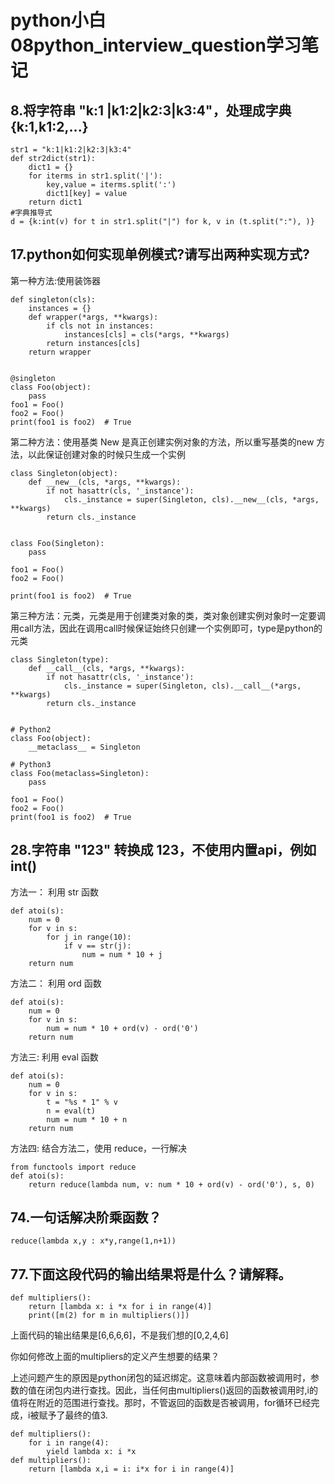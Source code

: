 # python小白08python_interview_question学习笔记
## 8.将字符串 "k:1 |k1:2|k2:3|k3:4"，处理成字典 {k:1,k1:2,...}
```
str1 = "k:1|k1:2|k2:3|k3:4"
def str2dict(str1):
    dict1 = {}
    for iterms in str1.split('|'):
        key,value = iterms.split(':')
        dict1[key] = value
    return dict1
#字典推导式
d = {k:int(v) for t in str1.split("|") for k, v in (t.split(":"), )}
```

## 17.python如何实现单例模式?请写出两种实现方式?
第一种方法:使用装饰器  
```
def singleton(cls):
    instances = {}
    def wrapper(*args, **kwargs):
        if cls not in instances:
            instances[cls] = cls(*args, **kwargs)
        return instances[cls]
    return wrapper
    
    
@singleton
class Foo(object):
    pass
foo1 = Foo()
foo2 = Foo()
print(foo1 is foo2)  # True
```
第二种方法：使用基类 New 是真正创建实例对象的方法，所以重写基类的new 方法，以此保证创建对象的时候只生成一个实例  
```
class Singleton(object):
    def __new__(cls, *args, **kwargs):
        if not hasattr(cls, '_instance'):
            cls._instance = super(Singleton, cls).__new__(cls, *args, **kwargs)
        return cls._instance
    
    
class Foo(Singleton):
    pass

foo1 = Foo()
foo2 = Foo()

print(foo1 is foo2)  # True
```
第三种方法：元类，元类是用于创建类对象的类，类对象创建实例对象时一定要调用call方法，因此在调用call时候保证始终只创建一个实例即可，type是python的元类  
```
class Singleton(type):
    def __call__(cls, *args, **kwargs):
        if not hasattr(cls, '_instance'):
            cls._instance = super(Singleton, cls).__call__(*args, **kwargs)
        return cls._instance


# Python2
class Foo(object):
    __metaclass__ = Singleton

# Python3
class Foo(metaclass=Singleton):
    pass

foo1 = Foo()
foo2 = Foo()
print(foo1 is foo2)  # True
```

## 28.字符串 "123" 转换成 123，不使用内置api，例如 int()
方法一： 利用 str 函数  
```
def atoi(s):
    num = 0
    for v in s:
        for j in range(10):
            if v == str(j):
                num = num * 10 + j
    return num
```
方法二： 利用 ord 函数  
```
def atoi(s):
    num = 0
    for v in s:
        num = num * 10 + ord(v) - ord('0')
    return num
```
方法三: 利用 eval 函数  
```
def atoi(s):
    num = 0
    for v in s:
        t = "%s * 1" % v
        n = eval(t)
        num = num * 10 + n
    return num
```
方法四: 结合方法二，使用 reduce，一行解决  
```
from functools import reduce
def atoi(s):
    return reduce(lambda num, v: num * 10 + ord(v) - ord('0'), s, 0)
```

## 74.一句话解决阶乘函数？
```
reduce(lambda x,y : x*y,range(1,n+1))
```

## 77.下面这段代码的输出结果将是什么？请解释。
```
def multipliers():
    return [lambda x: i *x for i in range(4)]
	print([m(2) for m in multipliers()])
```
上面代码的输出结果是[6,6,6,6]，不是我们想的[0,2,4,6]  

你如何修改上面的multipliers的定义产生想要的结果？  

上述问题产生的原因是python闭包的延迟绑定。这意味着内部函数被调用时，参数的值在闭包内进行查找。因此，当任何由multipliers()返回的函数被调用时,i的值将在附近的范围进行查找。那时，不管返回的函数是否被调用，for循环已经完成，i被赋予了最终的值3.   
```
def multipliers():
    for i in range(4):
        yield lambda x: i *x
def multipliers():
    return [lambda x,i = i: i*x for i in range(4)]
```
